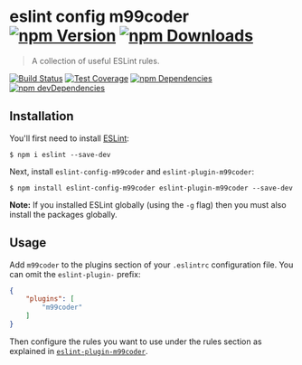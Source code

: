 # eslint config m99coder [![npm Version](https://img.shields.io/npm/v/eslint-config-m99coder.svg)](https://www.npmjs.com/package/eslint-config-m99coder) [![npm Downloads](https://img.shields.io/npm/dm/eslint-config-m99coder.svg)](https://www.npmjs.com/package/eslint-config-m99coder)

> A collection of useful ESLint rules.

[![Build Status](https://img.shields.io/travis/m99coder/eslint-config-m99coder/master.svg)](https://travis-ci.org/m99coder/eslint-config-m99coder)
[![Test Coverage](https://img.shields.io/coveralls/m99coder/eslint-config-m99coder/master.svg)](https://coveralls.io/github/m99coder/eslint-config-m99coder)
[![npm Dependencies](https://img.shields.io/david/m99coder/eslint-config-m99coder.svg)](https://david-dm.org/m99coder/eslint-config-m99coder)
[![npm devDependencies](https://img.shields.io/david/dev/m99coder/eslint-config-m99coder.svg)](https://david-dm.org/m99coder/eslint-config-m99coder#info=devDependencies)

## Installation

You'll first need to install [ESLint](http://eslint.org):

```
$ npm i eslint --save-dev
```

Next, install `eslint-config-m99coder` and `eslint-plugin-m99coder`:

```
$ npm install eslint-config-m99coder eslint-plugin-m99coder --save-dev
```

**Note:** If you installed ESLint globally (using the `-g` flag) then you must also install the packages globally.

## Usage

Add `m99coder` to the plugins section of your `.eslintrc` configuration file. You can omit the `eslint-plugin-` prefix:

```json
{
    "plugins": [
        "m99coder"
    ]
}
```

Then configure the rules you want to use under the rules section as explained in [`eslint-plugin-m99coder`](https://github.com/m99coder/eslint-plugin-m99coder).
